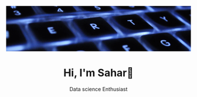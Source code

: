 <div align='center'>
<img src='./image.png' alt='image'   width=550px/>

 <h1>  Hi, I'm Sahar👋</h1>
<p> Data science Enthusiast</p>
</div>
